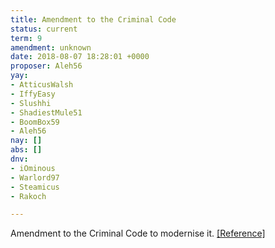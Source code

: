 ```yaml
---
title: Amendment to the Criminal Code
status: current
term: 9
amendment: unknown
date: 2018-08-07 18:28:01 +0000
proposer: Aleh56
yay:
- AtticusWalsh
- IffyEasy
- Slushhi
- ShadiestMule51
- BoomBox59
- Aleh56
nay: []
abs: []
dnv:
- iOminous
- Warlord97
- Steamicus
- Rakoch

---
```

Amendment to the Criminal Code to modernise it. [\[Reference\]](https://docs.google.com/document/d/1kG3aaT1-h3dP9PBDic3skgbgbCQ_ZH_84boH_nfF5Co/edit?usp=sharing)